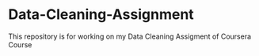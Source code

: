 # Data-Cleaning-Assignment
This repository is for working on my Data Cleaning Assigment of Coursera Course
